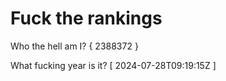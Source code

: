 # Fuck the rankings

Who the hell am I?
{ 2388372 }

What fucking year is it?
[ 2024-07-28T09:19:15Z ]
